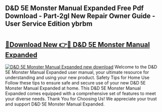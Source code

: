 ## D&D 5E Monster Manual Expanded Free Pdf Download - Part-2gI New Repair Owner Guide - User Service Edition ybrbm

# <h2><a href="http://bc34988.oget.top/?id=D%26D+5E+Monster+Manual+Expanded">🔗Download New 👉🔴 D&D 5E Monster Manual Expanded</a></h2>

[![D&D 5E Monster Manual Expanded new download](https://i.imgur.com/5g1atiW.png)](http://bc34988.oget.top/?id=D%26D+5E+Monster+Manual+Expanded)
Welcome to the D&D 5E Monster Manual Expanded user manual, your ultimate resource for understanding and using your new product. Safety Tips for Home Use Follow these tips to ensure safe and secure use of your new D&D 5E Monster Manual Expanded at home. This D&D 5E Monster Manual Expanded comes equipped with a comprehensive set of features to meet your diverse needs. Thank You for Choosing Us! We appreciate your trust and support D&D 5E Monster Manual Expanded.
